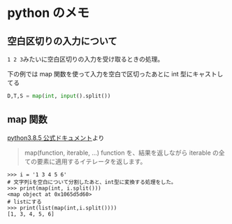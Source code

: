 # python のメモ

## 空白区切りの入力について

`1 2 3`みたいに空白区切りの入力を受け取るときの処理。

下の例では map 関数を使って入力を空白で区切ったあとに int 型にキャストしてる

```a.py
D,T,S = map(int, input().split())
```

## map 関数

[python3.8.5 公式ドキュメント](https://docs.python.org/ja/3/library/functions.html)より

> map(function, iterable, ...)
> function を、結果を返しながら iterable の全ての要素に適用するイテレータを返します。

```
>>> i = '1 3 4 5 6'
# 文字列iを空白について分割したあと、int型に変換する処理をした。
>>> print(map(int, i.split()))
<map object at 0x1065d5d60>
# listにする
>>> print(list(map(int,i.split())))
[1, 3, 4, 5, 6]

```
